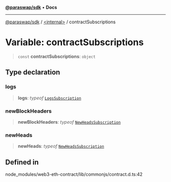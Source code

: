 [**@paraswap/sdk**](../../README.md) • **Docs**

***

[@paraswap/sdk](../../globals.md) / [\<internal\>](../README.md) / contractSubscriptions

# Variable: contractSubscriptions

> `const` **contractSubscriptions**: `object`

## Type declaration

### logs

> **logs**: *typeof* [`LogsSubscription`](../classes/LogsSubscription.md)

### newBlockHeaders

> **newBlockHeaders**: *typeof* [`NewHeadsSubscription`](../classes/NewHeadsSubscription.md)

### newHeads

> **newHeads**: *typeof* [`NewHeadsSubscription`](../classes/NewHeadsSubscription.md)

## Defined in

node\_modules/web3-eth-contract/lib/commonjs/contract.d.ts:42
